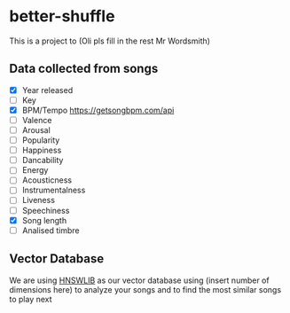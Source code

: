 # better-shuffle

This is a project to (Oli pls fill in the rest Mr Wordsmith)

## Data collected from songs
- [x] Year released
- [ ] Key
- [x] BPM/Tempo https://getsongbpm.com/api
- [ ] Valence
- [ ] Arousal
- [ ] Popularity
- [ ] Happiness
- [ ] Dancability
- [ ] Energy
- [ ] Acousticness
- [ ] Instrumentalness
- [ ] Liveness
- [ ] Speechiness
- [x] Song length
- [ ] Analised timbre

## Vector Database

We are using [HNSWLIB](https://github.com/nmslib/hnswlib/blob/master/examples/cpp/EXAMPLES.md) as our vector database using (insert number of dimensions here) to analyze your songs and to find the most similar songs to play next
